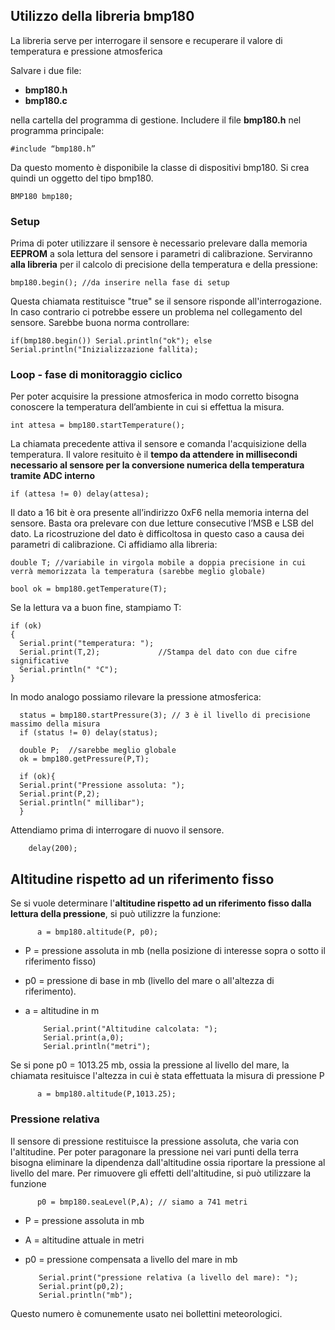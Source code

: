 ## Utilizzo della libreria bmp180

La libreria serve per interrogare il sensore e recuperare il valore di temperatura e pressione atmosferica

Salvare i due file:

- **bmp180.h**
- **bmp180.c**

nella cartella del programma di gestione.  Includere il file **bmp180.h** nel programma principale:

    #include “bmp180.h”   
    
Da questo momento è disponibile la classe di dispositivi bmp180. Si crea quindi un oggetto del tipo bmp180.

    BMP180 bmp180;
    
### Setup
    
Prima di poter utilizzare il sensore è necessario prelevare dalla memoria **EEPROM** a sola lettura del sensore i parametri di calibrazione. Serviranno **alla libreria** per il calcolo di precisione della temperatura e della pressione:

    bmp180.begin(); //da inserire nella fase di setup 

Questa chiamata restituisce "true" se il sensore risponde all'interrogazione. In caso contrario ci potrebbe essere un problema nel collegamento del sensore. Sarebbe buona norma controllare:

    if(bmp180.begin()) Serial.println("ok"); else Serial.println("Inizializzazione fallita);
    
### Loop - fase di monitoraggio ciclico 
    
Per poter acquisire la pressione atmosferica in modo corretto bisogna conoscere la temperatura dell’ambiente in cui si effettua la misura. 

    int attesa = bmp180.startTemperature();

La chiamata precedente attiva il sensore e comanda l'acquisizione della temperatura. Il valore resituito è il **tempo da attendere in millisecondi necessario al sensore per la conversione numerica della temperatura tramite ADC interno** 

    if (attesa != 0) delay(attesa);

Il dato a 16 bit è ora presente all’indirizzo 0xF6 nella memoria interna del sensore. Basta ora prelevare con due letture consecutive l’MSB e LSB del dato. La ricostruzione del dato è difficoltosa in questo caso a causa dei parametri di calibrazione. Ci affidiamo alla libreria:

    double T; //variabile in virgola mobile a doppia precisione in cui verrà memorizzata la temperatura (sarebbe meglio globale)
    
    bool ok = bmp180.getTemperature(T);
  
Se la lettura va a buon fine, stampiamo T:

    if (ok)
    {
      Serial.print("temperatura: ");
      Serial.print(T,2);             //Stampa del dato con due cifre significative
      Serial.println(" °C");
    }

In modo analogo possiamo rilevare la pressione atmosferica:
      
      status = bmp180.startPressure(3); // 3 è il livello di precisione massimo della misura
      if (status != 0) delay(status);
      
      double P;  //sarebbe meglio globale
      ok = bmp180.getPressure(P,T);

      if (ok){
      Serial.print("Pressione assoluta: ");
      Serial.print(P,2);
      Serial.println(" millibar");
      }

Attendiamo prima di interrogare di nuovo il sensore.

        delay(200);
        
## Altitudine rispetto ad un riferimento fisso        

Se si vuole determinare l'**altitudine rispetto ad un riferimento fisso dalla lettura della pressione**, si può utilizzre la funzione: 
 

          a = bmp180.altitude(P, p0);

- P = pressione assoluta in mb (nella posizione di interesse sopra o sotto il riferimento fisso)
- p0 = pressione di base in mb (livello del mare o all'altezza di riferimento).
- a = altitudine in m

          Serial.print("Altitudine calcolata: ");
          Serial.print(a,0);
          Serial.println("metri");
          
 Se si pone p0 = 1013.25 mb, ossia la pressione al livello del mare, la chiamata resituisce l'altezza in cui è stata effettuata la misura di pressione P
 
          a = bmp180.altitude(P,1013.25);
 
 ### Pressione relativa        

Il sensore di pressione restituisce la pressione assoluta, che varia con l'altitudine. Per poter paragonare la pressione nei vari punti della terra bisogna eliminare la dipendenza dall'altitudine ossia riportare la pressione al livello del mare. Per rimuovere gli effetti dell'altitudine, si può utilizzare la funzione
    

          p0 = bmp180.seaLevel(P,A); // siamo a 741 metri 
          
 - P = pressione assoluta in mb 
 - A = altitudine attuale in metri
 - p0 = pressione compensata a livello del mare in mb
          
          Serial.print("pressione relativa (a livello del mare): ");
          Serial.print(p0,2);
          Serial.println("mb");
          
Questo numero è comunemente usato nei bollettini meteorologici.
  
